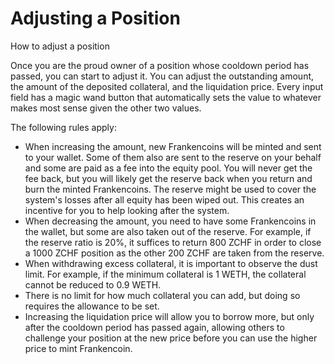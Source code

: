 # Adjusting a Position

How to adjust a position

Once you are the proud owner of a position whose cooldown period has passed, you can start to adjust it. You can adjust the outstanding amount, the amount of the deposited collateral, and the liquidation price. Every input field has a magic wand button that automatically sets the value to whatever makes most sense given the other two values.

The following rules apply:

* When increasing the amount, new Frankencoins will be minted and sent to your wallet. Some of them also are sent to the reserve on your behalf and some are paid as a fee into the equity pool. You will never get the fee back, but you will likely get the reserve back when you return and burn the minted Frankencoins. The reserve might be used to cover the system's losses after all equity has been wiped out. This creates an incentive for you to help looking after the system.
* When decreasing the amount, you need to have some Frankencoins in the wallet, but some are also taken out of the reserve. For example, if the reserve ratio is 20%, it suffices to return 800 ZCHF in order to close a 1000 ZCHF position as the other 200 ZCHF are taken from the reserve.
* When withdrawing excess collateral, it is important to observe the dust limit. For example, if the minimum collateral is 1 WETH, the collateral cannot be reduced to 0.9 WETH.
* There is no limit for how much collateral you can add, but doing so requires the allowance to be set.
* Increasing the liquidation price will allow you to borrow more, but only after the cooldown period has passed again, allowing others to challenge your position at the new price before you can use the higher price to mint Frankencoin.

